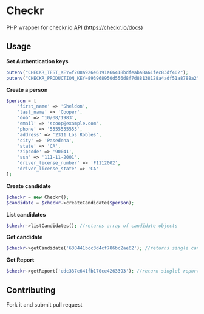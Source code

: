 # Checkr
PHP wrapper for checkr.io API (https://checkr.io/docs)

## Usage
**Set Authentication keys**
  ```PHP
putenv("CHECKR_TEST_KEY=f208a926e6191a66418bdfeaba8a61fec83df402");
putenv("CHECKR_PRODUCTION_KEY=893968950d556d8f7d88138128a4adf51a8788a2");
  ```

**Create a person**
```PHP
$person = [
	'first_name' => 'Sheldon',
	'last_name' => 'Cooper',
	'dob' => '10/08/1983',
	'email' => 'scoop@example.com',
	'phone' => '5555555555',
	'address' => '2311 Los Robles',
	'city' => 'Pasedena',
	'state' => 'CA',
	'zipcode' => '90041',
	'ssn' => '111-11-2001',
	'driver_license_number' => 'F1112002',
	'driver_license_state' => 'CA'
];
```

**Create candidate**
```PHP
$checkr = new Checkr();
$candidate = $checkr->createCandidate($person);
```

**List candidates**
```PHP
$checkr->listCandidates(); //returns array of candidate objects
```

**Get candidate**
```PHP
$checkr->getCandidate('630441bcc3d4cf786bc2ae62'); //returns single candidate object
```

**Get Report**
```PHP
$checkr->getReport('edc337e641fb170ce4263393'); //return singlel report object
```
## Contributing
Fork it and submit pull request
